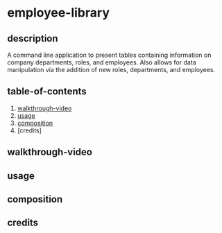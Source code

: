 # employee-library

## description
A command line application to present tables containing information on company departments, roles, and employees. Also allows for data manipulation via the addition of new roles, departments, and employees.

## table-of-contents
1. [walkthrough-video](#walkthrough-video)
2. [usage](#usage)
3. [composition](#composition)
4. [credits]

## walkthrough-video

## usage

## composition

## credits
